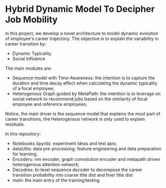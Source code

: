 # Hybrid Dynamic Model To Decipher Job Mobility

In this project, we develop a novel architecture to model dynamic evolution of employee's career trajectory. The objective is to explain the variability in career transition by:

  - Dynamic Typicality
  - Social Influence
 
 The main modules are:
  - Sequence model with Time-Awareness: the intention is to capture the duration and time decay effect when calculating the dynamic typicality of a focal employee;
  - Heterogenous Graph guided by MetaPath: the intention is to leverage on social network to recommend jobs based on the similarity of focal employee and reference employees;
 
 Notice, the main driver is the sequence model that explains the most part of career transitions, the Heterogenous network is only used to explain residuals.
 
 In this repository:
 
  - Notebooks (ipynb): experiment ideas and test apis;
  - dataUtils: data pre-processing, feature engineering and data preparation for learning;
  - Encoders: rnn encoder, graph convolution encoder and metapath driven heterogenous attention network;
  - Decodres: bi-level sequence decoder to decompose the career transition probability into coarse title dist and finer title dist
  - main: the main entry of the training/testing
 
 
